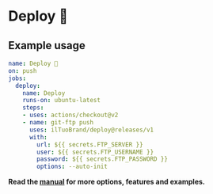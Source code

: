 # Deploy 🚀

## Example usage

```yml
name: Deploy 🚀
on: push
jobs:
  deploy:
    name: Deploy
    runs-on: ubuntu-latest
    steps:
    - uses: actions/checkout@v2
    - name: git-ftp push
      uses: ilTuoBrand/deploy@releases/v1
      with:
        url: ${{ secrets.FTP_SERVER }}
        user: ${{ secrets.FTP_USERNAME }}
        password: ${{ secrets.FTP_PASSWORD }}
        options: --auto-init
```

**Read the [manual](https://github.com/git-ftp/git-ftp/blob/1.6.0/man/git-ftp.1.md) for more options, features and examples.**
